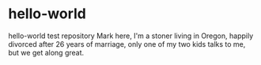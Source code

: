 # hello-world
hello-world test repository
Mark here, I'm a stoner living in Oregon, happily divorced after 26 years of marriage, only one of my two kids talks to me, but we get along great.
